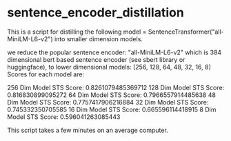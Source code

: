 # sentence_encoder_distillation
This is a script for distilling the following model = SentenceTransformer("all-MiniLM-L6-v2") into smaller dimension models. 

we reduce the popular sentence encoder: "all-MiniLM-L6-v2" which is 384 dimensional bert based sentence encoder (see sbert library or huggingface),
to lower dimensional models: [256, 128, 64, 48, 32, 16, 8] Scores for each model are:  

256 Dim Model STS Score: 0.8261079485369712
128 Dim Model STS Score: 0.816830899095272
64 Dim Model STS Score: 0.7966557914485638
48 Dim Model STS Score: 0.7757417906216884
32 Dim Model STS Score: 0.745332350705585
16 Dim Model STS Score: 0.665596114418915
8 Dim Model STS Score: 0.596041263085443

This script takes a few minutes on an average computer.
